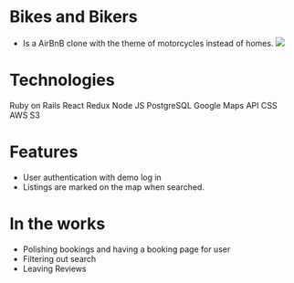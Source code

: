 # Bikes and Bikers

* Is a AirBnB clone with the theme of motorcycles instead of homes.
![](https://gfycat.com/brokentintedamericansaddlebred.gif)

# Technologies
Ruby on Rails
React
Redux
Node JS
PostgreSQL
Google Maps API
CSS
AWS S3


# Features

* User authentication with demo log in
* Listings are marked on the map when searched.


# In the works
* Polishing bookings and having a booking page for user
* Filtering out search
* Leaving Reviews
